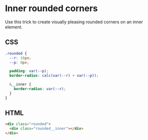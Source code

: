 # Inner rounded corners

Use this trick to create visually pleasing rounded corners on an inner element.

## CSS

```css
.rounded {
  --r: 16px;
  --p: 8px;

  padding: var(--p);
  border-radius: calc(var(--r) + var(--p));

  &__inner {
    border-radius: var(--r);
  }
}
```

## HTML

```html
<div class="rounded">
  <div class="rounded__inner"></div>
</div>
```
